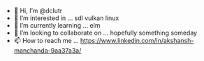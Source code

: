- 👋 Hi, I’m @dclutr
- 👀 I’m interested in ... sdl vulkan linux
- 🌱 I’m currently learning ...
    elm
- 💞️ I’m looking to collaborate on ...
    hopefully something someday
- 📫 How to reach me ...
    https://www.linkedin.com/in/akshansh-manchanda-9aa37a3a/
<!---
dclutr/dclutr is a ✨ special ✨ repository because its `README.md` (this file) appears on your GitHub profile.
You can click the Preview link to take a look at your changes.
--->
